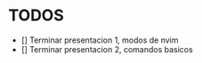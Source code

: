 # TODOS

- [] Terminar presentacion 1, modos de nvim
- [] Terminar presentacion 2, comandos basicos

